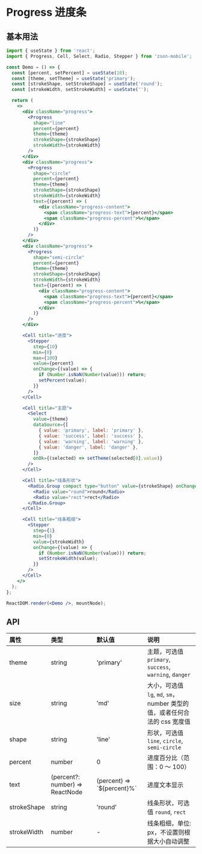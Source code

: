 # Progress 进度条

## 基本用法

```jsx
import { useState } from 'react';
import { Progress, Cell, Select, Radio, Stepper } from 'zson-mobile';

const Demo = () => {
  const [percent, setPercent] = useState(10);
  const [theme, setTheme] = useState('primary');
  const [strokeShape, setStrokeShape] = useState('round');
  const [strokeWidth, setStrokeWidth] = useState('');

  return (
    <>
      <div className="progress">
        <Progress
          shape="line"
          percent={percent}
          theme={theme}
          strokeShape={strokeShape}
          strokeWidth={strokeWidth}
        />
      </div>
      <div className="progress">
        <Progress
          shape="circle"
          percent={percent}
          theme={theme}
          strokeShape={strokeShape}
          strokeWidth={strokeWidth}
          text={(percent) => (
            <div className="progress-content">
              <span className="progress-text">{percent}</span>
              <span className="progress-percent">%</span>
            </div>
          )}
        />
      </div>
      <div className="progress">
        <Progress
          shape="semi-circle"
          percent={percent}
          theme={theme}
          strokeShape={strokeShape}
          strokeWidth={strokeWidth}
          text={(percent) => (
            <div className="progress-content">
              <span className="progress-text">{percent}</span>
              <span className="progress-percent">%</span>
            </div>
          )}
        />
      </div>

      <Cell title="进度">
        <Stepper
          step={10}
          min={0}
          max={100}
          value={percent}
          onChange={(value) => {
            if (Number.isNaN(Number(value))) return;
            setPercent(value);
          }}
        />
      </Cell>

      <Cell title="主题">
        <Select
          value={theme}
          dataSource={[
            { value: 'primary', label: 'primary' },
            { value: 'success', label: 'success' },
            { value: 'warning', label: 'warning' },
            { value: 'danger', label: 'danger' },
          ]}
          onOk={(selected) => setTheme(selected[0].value)}
        />
      </Cell>

      <Cell title="线条形状">
        <Radio.Group compact type="button" value={strokeShape} onChange={setStrokeShape}>
          <Radio value="round">round</Radio>
          <Radio value="rect">rect</Radio>
        </Radio.Group>
      </Cell>

      <Cell title="线条粗细">
        <Stepper
          step={1}
          min={0}
          value={strokeWidth}
          onChange={(value) => {
            if (Number.isNaN(Number(value))) return;
            setStrokeWidth(value);
          }}
        />
      </Cell>
    </>
  );
};

ReactDOM.render(<Demo />, mountNode);
```

## API

| 属性        | 类型                            | 默认值                       | 说明                                                                      |
| :---------- | :------------------------------ | :--------------------------- | :------------------------------------------------------------------------ |
| theme       | string                          | 'primary'                    | 主题，可选值 `primary`, `success`, `warning`, `danger`                    |
| size        | string                          | 'md'                         | 大小，可选值 `lg`, `md`, `sm`，number 类型的值，或者任何合法的 css 宽度值 |
| shape       | string                          | 'line'                       | 形状，可选值 `line`, `circle`, `semi-circle`                              |
| percent     | number                          | 0                            | 进度百分比（范围：0 ～ 100）                                              |
| text        | (percent?: number) => ReactNode | (percent) => \`${percent}%\` | 进度文本显示                                                              |
| strokeShape | string                          | 'round'                      | 线条形状，可选值 `round`, `rect`                                          |
| strokeWidth | number                          | -                            | 线条粗细，单位: px，不设置则根据大小自动调整                              |
